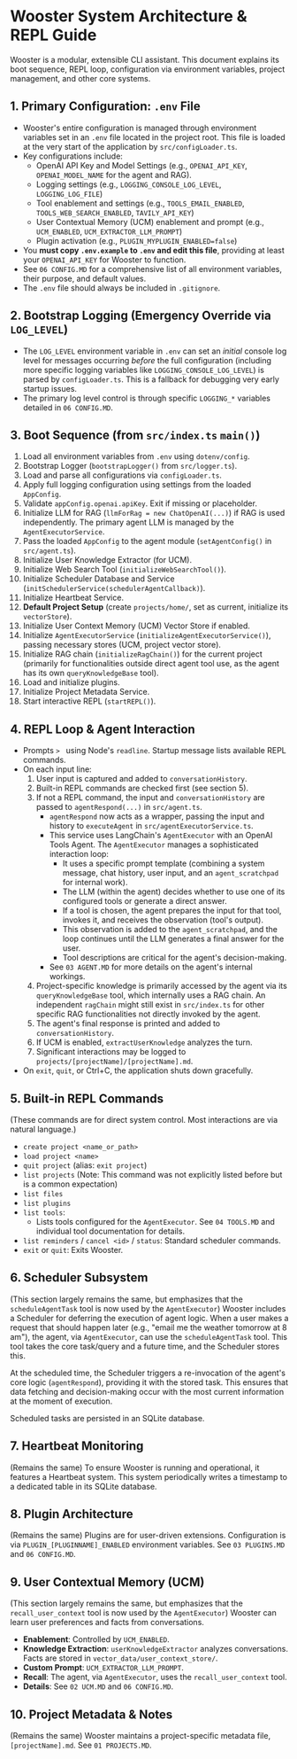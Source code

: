 # Wooster System Architecture & REPL Guide

Wooster is a modular, extensible CLI assistant. This document explains its boot sequence, REPL loop, configuration via environment variables, project management, and other core systems.

## 1. Primary Configuration: `.env` File
- Wooster's entire configuration is managed through environment variables set in an `.env` file located in the project root. This file is loaded at the very start of the application by `src/configLoader.ts`.
- Key configurations include:
  - OpenAI API Key and Model Settings (e.g., `OPENAI_API_KEY`, `OPENAI_MODEL_NAME` for the agent and RAG).
  - Logging settings (e.g., `LOGGING_CONSOLE_LOG_LEVEL`, `LOGGING_LOG_FILE`)
  - Tool enablement and settings (e.g., `TOOLS_EMAIL_ENABLED`, `TOOLS_WEB_SEARCH_ENABLED`, `TAVILY_API_KEY`)
  - User Contextual Memory (UCM) enablement and prompt (e.g., `UCM_ENABLED`, `UCM_EXTRACTOR_LLM_PROMPT`)
  - Plugin activation (e.g., `PLUGIN_MYPLUGIN_ENABLED=false`)
- You **must copy `.env.example` to `.env` and edit this file**, providing at least your `OPENAI_API_KEY` for Wooster to function.
- See `06 CONFIG.MD` for a comprehensive list of all environment variables, their purpose, and default values.
- The `.env` file should always be included in `.gitignore`.

## 2. Bootstrap Logging (Emergency Override via `LOG_LEVEL`)
- The `LOG_LEVEL` environment variable in `.env` can set an *initial* console log level for messages occurring *before* the full configuration (including more specific logging variables like `LOGGING_CONSOLE_LOG_LEVEL`) is parsed by `configLoader.ts`. This is a fallback for debugging very early startup issues.
- The primary log level control is through specific `LOGGING_*` variables detailed in `06 CONFIG.MD`.

## 3. Boot Sequence (from `src/index.ts` `main()`)
1.  Load all environment variables from `.env` using `dotenv/config`.
2.  Bootstrap Logger (`bootstrapLogger()` from `src/logger.ts`).
3.  Load and parse all configurations via `configLoader.ts`.
4.  Apply full logging configuration using settings from the loaded `AppConfig`.
5.  Validate `appConfig.openai.apiKey`. Exit if missing or placeholder.
6.  Initialize LLM for RAG (`llmForRag = new ChatOpenAI(...)`) if RAG is used independently. The primary agent LLM is managed by the `AgentExecutorService`.
7.  Pass the loaded `AppConfig` to the agent module (`setAgentConfig()` in `src/agent.ts`).
8.  Initialize User Knowledge Extractor (for UCM).
9.  Initialize Web Search Tool (`initializeWebSearchTool()`).
10. Initialize Scheduler Database and Service (`initSchedulerService(schedulerAgentCallback)`).
11. Initialize Heartbeat Service.
12. **Default Project Setup** (create `projects/home/`, set as current, initialize its `vectorStore`).
13. Initialize User Context Memory (UCM) Vector Store if enabled.
14. Initialize `AgentExecutorService` (`initializeAgentExecutorService()`), passing necessary stores (UCM, project vector store).
15. Initialize RAG chain (`initializeRagChain()`) for the current project (primarily for functionalities outside direct agent tool use, as the agent has its own `queryKnowledgeBase` tool).
16. Load and initialize plugins.
17. Initialize Project Metadata Service.
18. Start interactive REPL (`startREPL()`).

## 4. REPL Loop & Agent Interaction
- Prompts `> ` using Node's `readline`. Startup message lists available REPL commands.
- On each input line:
  1. User input is captured and added to `conversationHistory`.
  2. Built-in REPL commands are checked first (see section 5).
  3. If not a REPL command, the input and `conversationHistory` are passed to `agentRespond(...)` in `src/agent.ts`.
     - `agentRespond` now acts as a wrapper, passing the input and history to `executeAgent` in `src/agentExecutorService.ts`.
     - This service uses LangChain's `AgentExecutor` with an OpenAI Tools Agent. The `AgentExecutor` manages a sophisticated interaction loop:
        - It uses a specific prompt template (combining a system message, chat history, user input, and an `agent_scratchpad` for internal work).
        - The LLM (within the agent) decides whether to use one of its configured tools or generate a direct answer.
        - If a tool is chosen, the agent prepares the input for that tool, invokes it, and receives the observation (tool's output).
        - This observation is added to the `agent_scratchpad`, and the loop continues until the LLM generates a final answer for the user.
        - Tool descriptions are critical for the agent's decision-making.
     - See `03 AGENT.MD` for more details on the agent's internal workings.
  4. Project-specific knowledge is primarily accessed by the agent via its `queryKnowledgeBase` tool, which internally uses a RAG chain. An independent `ragChain` might still exist in `src/index.ts` for other specific RAG functionalities not directly invoked by the agent.
  5. The agent's final response is printed and added to `conversationHistory`.
  6. If UCM is enabled, `extractUserKnowledge` analyzes the turn.
  7. Significant interactions may be logged to `projects/[projectName]/[projectName].md`.
- On `exit`, `quit`, or Ctrl+C, the application shuts down gracefully.

## 5. Built-in REPL Commands
(These commands are for direct system control. Most interactions are via natural language.)

- `create project <name_or_path>`
- `load project <name>`
- `quit project` (alias: `exit project`)
- `list projects` (Note: This command was not explicitly listed before but is a common expectation)
- `list files`
- `list plugins`
- `list tools`:
    - Lists tools configured for the `AgentExecutor`. See `04 TOOLS.MD` and individual tool documentation for details.
- `list reminders` / `cancel <id>` / `status`: Standard scheduler commands.
- `exit` or `quit`: Exits Wooster.

## 6. Scheduler Subsystem
(This section largely remains the same, but emphasizes that the `scheduleAgentTask` tool is now used by the `AgentExecutor`)
Wooster includes a Scheduler for deferring the execution of agent logic. When a user makes a request that should happen later (e.g., "email me the weather tomorrow at 8 am"), the agent, via `AgentExecutor`, can use the `scheduleAgentTask` tool. This tool takes the core task/query and a future time, and the Scheduler stores this.

At the scheduled time, the Scheduler triggers a re-invocation of the agent's core logic (`agentRespond`), providing it with the stored task. This ensures that data fetching and decision-making occur with the most current information at the moment of execution.

Scheduled tasks are persisted in an SQLite database.

## 7. Heartbeat Monitoring
(Remains the same)
To ensure Wooster is running and operational, it features a Heartbeat system. This system periodically writes a timestamp to a dedicated table in its SQLite database.

## 8. Plugin Architecture
(Remains the same)
Plugins are for user-driven extensions. Configuration is via `PLUGIN_[PLUGINNAME]_ENABLED` environment variables. See `03 PLUGINS.MD` and `06 CONFIG.MD`.

## 9. User Contextual Memory (UCM)
(This section largely remains the same, but emphasizes that the `recall_user_context` tool is now used by the `AgentExecutor`)
Wooster can learn user preferences and facts from conversations.
- **Enablement**: Controlled by `UCM_ENABLED`.
- **Knowledge Extraction**: `userKnowledgeExtractor` analyzes conversations. Facts are stored in `vector_data/user_context_store/`.
- **Custom Prompt**: `UCM_EXTRACTOR_LLM_PROMPT`.
- **Recall**: The agent, via `AgentExecutor`, uses the `recall_user_context` tool.
- **Details**: See `02 UCM.MD` and `06 CONFIG.MD`.

## 10. Project Metadata & Notes
(Remains the same)
Wooster maintains a project-specific metadata file, `[projectName].md`. See `01 PROJECTS.MD`.